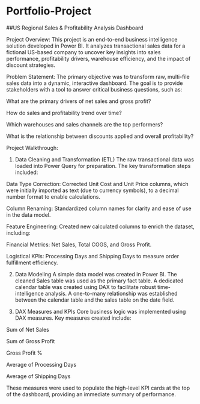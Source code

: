 # Portfolio-Project
##US Regional Sales & Profitability Analysis Dashboard

Project Overview:
This project is an end-to-end business intelligence solution developed in Power BI. It analyzes transactional sales data for a fictional US-based company to uncover key insights into sales performance, profitability drivers, warehouse efficiency, and the impact of discount strategies.

Problem Statement:
The primary objective was to transform raw, multi-file sales data into a dynamic, interactive dashboard. The goal is to provide stakeholders with a tool to answer critical business questions, such as:

What are the primary drivers of net sales and gross profit?

How do sales and profitability trend over time?

Which warehouses and sales channels are the top performers?

What is the relationship between discounts applied and overall profitability?

Project Walkthrough:
1. Data Cleaning and Transformation (ETL) The raw transactional data was loaded into Power Query for preparation. The key transformation steps included:

Data Type Correction: Corrected Unit Cost and Unit Price columns, which were initially imported as text (due to currency symbols), to a decimal number format to enable calculations.

Column Renaming: Standardized column names for clarity and ease of use in the data model.

Feature Engineering: Created new calculated columns to enrich the dataset, including:

Financial Metrics: Net Sales, Total COGS, and Gross Profit.

Logistical KPIs: Processing Days and Shipping Days to measure order fulfillment efficiency.

2. Data Modeling A simple data model was created in Power BI. The cleaned Sales table was used as the primary fact table. A dedicated calendar table was created using DAX to facilitate robust time-intelligence analysis. A one-to-many relationship was established between the calendar table and the sales table on the date field.

3. DAX Measures and KPIs Core business logic was implemented using DAX measures. Key measures created include:

Sum of Net Sales

Sum of Gross Profit

Gross Profit %

Average of Processing Days

Average of Shipping Days

These measures were used to populate the high-level KPI cards at the top of the dashboard, providing an immediate summary of performance.
